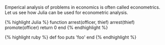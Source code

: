 Emperical analysis of problems in economics is often called econometrics. Let us see how Julia can be used for econometric analysis.

{% highlight Julia %}
function arrest(officer, thief)
	arrest(thief)
	promote(officer)
	return 0
end
{% endhighlight %}

{% highlight ruby %}
def foo
  puts 'foo'
end
{% endhighlight %}
